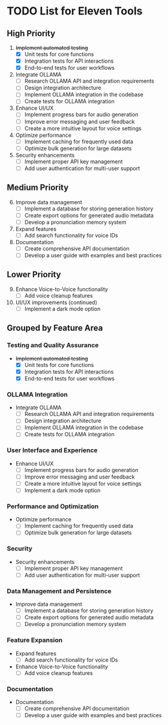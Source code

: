 # TODO List for Eleven Tools

## High Priority
1. ~~Implement automated testing~~
   - [x] Unit tests for core functions
   - [x] Integration tests for API interactions
   - [x] End-to-end tests for user workflows

2. Integrate OLLAMA
   - [ ] Research OLLAMA API and integration requirements
   - [ ] Design integration architecture
   - [ ] Implement OLLAMA integration in the codebase
   - [ ] Create tests for OLLAMA integration

3. Enhance UI/UX
   - [ ] Implement progress bars for audio generation
   - [ ] Improve error messaging and user feedback
   - [ ] Create a more intuitive layout for voice settings

4. Optimize performance
   - [ ] Implement caching for frequently used data
   - [ ] Optimize bulk generation for large datasets

5. Security enhancements
   - [ ] Implement proper API key management
   - [ ] Add user authentication for multi-user support

## Medium Priority
6. Improve data management
   - [ ] Implement a database for storing generation history
   - [ ] Create export options for generated audio metadata
   - [ ] Develop a pronunciation memory system

7. Expand features
   - [ ] Add search functionality for voice IDs

8. Documentation
   - [ ] Create comprehensive API documentation
   - [ ] Develop a user guide with examples and best practices

## Lower Priority
9. Enhance Voice-to-Voice functionality
   - [ ] Add voice cleanup features

10. UI/UX improvements (continued)
    - [ ] Implement a dark mode option

## Grouped by Feature Area

### Testing and Quality Assurance
- ~~Implement automated testing~~
  - [x] Unit tests for core functions
  - [x] Integration tests for API interactions
  - [x] End-to-end tests for user workflows

### OLLAMA Integration
- Integrate OLLAMA
  - [ ] Research OLLAMA API and integration requirements
  - [ ] Design integration architecture
  - [ ] Implement OLLAMA integration in the codebase
  - [ ] Create tests for OLLAMA integration

### User Interface and Experience
- Enhance UI/UX
  - [ ] Implement progress bars for audio generation
  - [ ] Improve error messaging and user feedback
  - [ ] Create a more intuitive layout for voice settings
  - [ ] Implement a dark mode option

### Performance and Optimization
- Optimize performance
  - [ ] Implement caching for frequently used data
  - [ ] Optimize bulk generation for large datasets

### Security
- Security enhancements
  - [ ] Implement proper API key management
  - [ ] Add user authentication for multi-user support

### Data Management and Persistence
- Improve data management
  - [ ] Implement a database for storing generation history
  - [ ] Create export options for generated audio metadata
  - [ ] Develop a pronunciation memory system

### Feature Expansion
- Expand features
  - [ ] Add search functionality for voice IDs
- Enhance Voice-to-Voice functionality
  - [ ] Add voice cleanup features

### Documentation
- Documentation
  - [ ] Create comprehensive API documentation
  - [ ] Develop a user guide with examples and best practices
